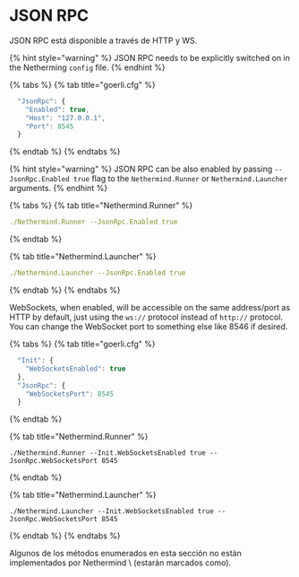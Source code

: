# JSON RPC

JSON RPC está disponible a través de HTTP y WS.

{% hint style="warning" %}
JSON RPC needs to be explicitly switched on in the Netherming `config` file.
{% endhint %}

{% tabs %}
{% tab title="goerli.cfg" %}
```javascript
  "JsonRpc": {
    "Enabled": true,
    "Host": "127.0.0.1",
    "Port": 8545
  }
```
{% endtab %}
{% endtabs %}

{% hint style="warning" %}
JSON RPC can be also enabled by passing `--JsonRpc.Enabled true` flag to the `Nethermind.Runner` or `Nethermind.Launcher` arguments.
{% endhint %}

{% tabs %}
{% tab title="Nethermind.Runner" %}
```yaml
./Nethermind.Runner --JsonRpc.Enabled true
```
{% endtab %}

{% tab title="Nethermind.Launcher" %}
```yaml
./Nethermind.Launcher --JsonRpc.Enabled true
```
{% endtab %}
{% endtabs %}

WebSockets, when enabled, will be accessible on the same address/port as HTTP by default, just using the `ws://` protocol instead of `http://` protocol.  You can change the WebSocket port to something else like 8546 if desired.

{% tabs %}
{% tab title="goerli.cfg" %}
```javascript
  "Init": {
    "WebSocketsEnabled": true
  },
  "JsonRpc": {
    "WebSocketsPort": 8545
  }
```
{% endtab %}

{% tab title="Nethermind.Runner" %}
```text
./Nethermind.Runner --Init.WebSocketsEnabled true --JsonRpc.WebSocketsPort 8545
```
{% endtab %}

{% tab title="Nethermind.Launcher" %}
```
./Nethermind.Launcher --Init.WebSocketsEnabled true --JsonRpc.WebSocketsPort 8545
```
{% endtab %}
{% endtabs %}

Algunos de los métodos enumerados en esta sección no están implementados  por Nethermind \ (estarán marcados como\).

